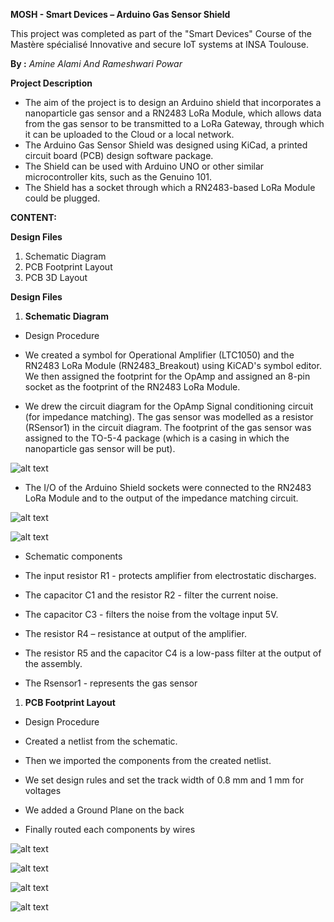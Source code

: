 **MOSH - Smart Devices – Arduino Gas Sensor Shield**

This project was completed as part of the &quot;Smart Devices&quot; Course of the Mastère spécialisé Innovative and secure IoT systems at INSA Toulouse.

**By :** _Amine Alami And Rameshwari Powar_

**Project Description**

- The aim of the project is to design an Arduino shield that incorporates a nanoparticle gas sensor and a RN2483 LoRa Module, which allows data from the gas sensor to be transmitted to a LoRa Gateway, through which it can be uploaded to the Cloud or a local network.
- The Arduino Gas Sensor Shield was designed using KiCad, a printed circuit board (PCB) design software package.
- The Shield can be used with Arduino UNO or other similar microcontroller kits, such as the Genuino 101.
- The Shield has a socket through which a RN2483-based LoRa Module could be plugged.

**CONTENT:**

**Design Files**

1. Schematic Diagram
2. PCB Footprint Layout
3. PCB 3D Layout

**Design Files**

1. **Schematic Diagram**

- Design Procedure

- We created a symbol for Operational Amplifier (LTC1050) and the RN2483 LoRa Module (RN2483\_Breakout) using KiCAD&#39;s symbol editor. We then assigned the footprint for the OpAmp and assigned an 8-pin socket as the footprint of the RN2483 LoRa Module.

- We drew the circuit diagram for the OpAmp Signal conditioning circuit (for impedance matching). The gas sensor was modelled as a resistor (RSensor1) in the circuit diagram. The footprint of the gas sensor was assigned to the TO-5-4 package (which is a casing in which the nanoparticle gas sensor will be put).

![alt text](https://github.com/MOSH-Insa-Toulouse/Alami_Powar_Gas_Sensor_Shield/blob/master/Images/Schematic%20OPAmp.PNG)


- The I/O of the Arduino Shield sockets were connected to the RN2483 LoRa Module and to the output of the impedance matching circuit.

![alt text](https://github.com/MOSH-Insa-Toulouse/Alami_Powar_Gas_Sensor_Shield/blob/master/Images/RN2483.PNG)
 
 
 ![alt text](https://github.com/MOSH-Insa-Toulouse/Alami_Powar_Gas_Sensor_Shield/blob/master/Images/Arduino%20Connectors.PNG)




- Schematic components

- The input resistor R1 - protects amplifier from electrostatic discharges.
- The capacitor C1 and the resistor R2 - filter the current noise.
- The capacitor C3 - filters the noise from the voltage input 5V.
- The resistor R4 – resistance at output of the amplifier.
- The resistor R5 and the capacitor C4 is a low-pass filter at the output of the assembly.
- The Rsensor1 - represents the gas sensor



1. **PCB Footprint Layout**

- Design Procedure

- Created a netlist from the schematic.
- Then we imported the components from the created netlist.
- We set design rules and set the track width of 0.8 mm and 1 mm for voltages
- We added a Ground Plane on the back
- Finally routed each components by wires

![alt text](https://github.com/MOSH-Insa-Toulouse/Alami_Powar_Gas_Sensor_Shield/blob/master/Images/PCB%202.PNG)

![alt text](https://github.com/MOSH-Insa-Toulouse/Alami_Powar_Gas_Sensor_Shield/blob/master/Images/PCB1.PNG)

![alt text](https://github.com/MOSH-Insa-Toulouse/Alami_Powar_Gas_Sensor_Shield/blob/master/Images/PCB%203D.PNG)

![alt text](https://github.com/MOSH-Insa-Toulouse/Alami_Powar_Gas_Sensor_Shield/blob/master/Images/PCB_3D_2.PNG)
